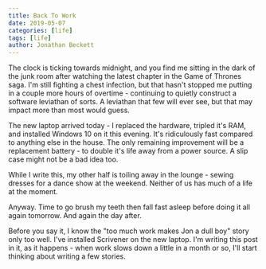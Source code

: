 ```yaml
---
title: Back To Work
date: 2019-05-07
categories: [life]
tags: [life]
author: Jonathan Beckett
---
```


The clock is ticking towards midnight, and you find me sitting in the dark of the junk room after watching the latest chapter in the Game of Thrones saga. I'm still fighting a chest infection, but that hasn't stopped me putting in a couple more hours of overtime - continuing to quietly construct a software leviathan of sorts. A leviathan that few will ever see, but that may impact more than most would guess.

The new laptop arrived today - I replaced the hardware, tripled it's RAM, and installed Windows 10 on it this evening. It's ridiculously fast compared to anything else in the house. The only remaining improvement will be a replacement battery - to double it's life away from a power source. A slip case might not be a bad idea too.

While I write this, my other half is toiling away in the lounge - sewing dresses for a dance show at the weekend. Neither of us has much of a life at the moment.

Anyway. Time to go brush my teeth then fall fast asleep before doing it all again tomorrow. And again the day after.

Before you say it, I know the "too much work makes Jon a dull boy" story only too well. I've installed Scrivener on the new laptop. I'm writing this post in it, as it happens - when work slows down a little in a month or so, I'll start thinking about writing a few stories.